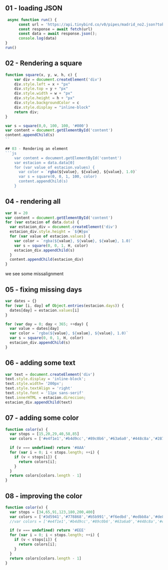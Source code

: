 
## 01 - loading JSON

```js
 async function run() {
      const url = 'https://api.tinybird.co/v0/pipes/madrid_no2.json?token=p.eyJ1IjogIjI0OTA1NjBmLWJkYTEtNDE0OC1iZmViLTNmYWEzODMzZGEzMyIsICJpZCI6ICJkOTYxMjk2YS1mZTllLTQ2MzEtYTJiMy02OTA1N2Y5M2RmODcifQ.NZqRDFnFQWu4ylTCVyLfQ8LGt0KN2JR6ILSANmSObBM'
      const response = await fetch(url)
      const data = await response.json();
      console.log(data)
}
run()
```

## 02 - Rendering a square

```js
function square(x, y, w, h, c) {
    var div = document.createElement('div')
    div.style.left = x + "px"
    div.style.top = y + "px"
    div.style.width = w + "px"
    div.style.height = h + "px"
    div.style.backgroundColor = c
    div.style.display = "inline-block"
    return div;
}
```

```js
var s = square(0,0, 100, 100, '#000')
var content = document.getElementById('content')
content.appendChild(s)
``

## 03 - Rendering an element
```js
    var content = document.getElementById('content')
    var estacion = data.data[0]
    for (var value of estacion.values) { 
      var color = `rgba(${value}, ${value}, ${value}, 1.0)`
      var s = square(0, 0, 1, 100, color)
      content.appendChild(s)
    }
```

## 04 - rendering all

```js
var H = 20
var content = document.getElementById('content')
for (var estacion of data.data) {
  var estacion_div = document.createElement('div')
  estacion_div.style.height = `${H}px`
  for (var value of estacion.values) { 
    var color = `rgba(${value}, ${value}, ${value}, 1.0)`
    var s = square(0, 0, 1, H, color)
    estacion_div.appendChild(s)
  }
  content.appendChild(estacion_div)
}
```

we see some missalignment

## 05 - fixing missing days

```js
var dates = {}
for (var [i, day] of Object.entries(estacion.days)) { 
  dates[day] = estacion.values[i]
}

for (var day = 0; day < 365; ++day) {
  var value = dates[day]
  var color = `rgba(${value}, ${value}, ${value}, 1.0)`
  var s = square(0, 0, 1, H, color)
  estacion_div.appendChild(s)
}
```

## 06 - adding some text

```js
var text = document.createElement('div')
text.style.display = 'inline-block';
text.style.width= '200px';
text.style.textAlign = 'right'
text.style.font = '11px sans-serif'
text.innerHTML = estacion.direccion;
estacion_div.appendChild(text)
```

## 07 - adding some color

```js
function color(v) {
  var stops = [15,20,29,40,58,85]
  var colors = ['#e4f1e1','#b4d9cc','#89c0b6','#63a6a0','#448c8a','#287274','#0d585f']

  if (v === undefined) return '#AAA'
  for (var i = 0; i < stops.length; ++i) {
    if (v < stops[i]) {
      return colors[i];
    }
  }
  return colors[colors.length - 1]
}
```

## 08 - improving the color

```js
function color(v) {
  var stops = [34,65,91,123,180,200,400]
  var colors = ['#3d5941','#778868','#b5b991','#f6edbd','#edbb8a','#de8a5a','#ca562c']
  //var colors = ['#e4f1e1','#b4d9cc','#89c0b6','#63a6a0','#448c8a','#ca5268','#b13f64']

  if (v === undefined) return '#EEE'
  for (var i = 0; i < stops.length; ++i) {
    if (v < stops[i]) {
      return colors[i];
    }
  }
  return colors[colors.length - 1]
}
```


